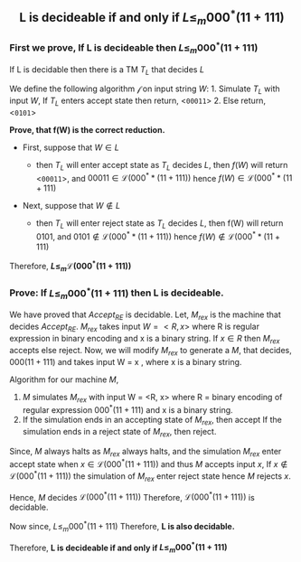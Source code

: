 ## <center>L is decideable if and only if $L \leq_m 000^*(11+111)$</center>

### First we prove, If L is decideable then $L \leq_m 000^*(11+111)$

If L is decidable then there is a TM $T_L$ that decides $L$
<!-- -   f(W)$\implies$
    1.   If $W \in L$
        1.1.   Simulate $T_L$ with input $W$, Since $W\in L$, $T_L$ will accpet $W$ then return <00011>.
    2.   else if $W \notin L$
        2.1.   Simulating $T_l$ with input W, Since $W\notin L$ and $L$ is decidable. $T_L$ will reject $W$ then return <0101>. -->

We define the following algorithm $\mathscr{f}$ on input string $W$:
    1. Simulate $T_L$ with input $W$, If $T_L$ enters accept state then return, <`00011`>
    2. Else return, <`0101`>
    
**Prove, that f(W) is the correct reduction.**
-   First, suppose that $W \in L$
    -   then $T_L$ will enter accept state as $T_L$ decides $L$, then $f(W)$ will return <`00011`>, and $00011\in \mathscr{L}(000^**(11+111))$ hence $f(W) \in \mathscr{L}(000^**(11+111)$

-   Next, suppose that $W \notin L$
    -   then $T_L$ will enter reject state as $T_L$ decides $L$, then  f(W) will return 0101, and $0101\notin \mathscr{L}(000^**(11+111))$ hence $f(W) \notin \mathscr{L}(000^**(11+111)$

Therefore, **$L \leq_m \mathscr{L}(000^*(11+111))$**

### Prove: If $L \leq_m 000^*(11+111)$ then L is decideable.
<!-- Since, regular expression defines a regular language and all regular languages are decidable. lecture 61 slide 3
:question: can we state that, regular languges are a subset of decidable language? -->

<!-- --- -->

We have proved that $Accept_{RE}$ is decidable. Let, $M_{rex}$ is the machine that decides $Accept_{RE}$. $M_{rex}$ takes input $W = <R, x>$ where R is regular expression in binary encoding and x is a binary string. If $x \in R$ then $M_{rex}$ accepts else reject.
Now, we will modify $M_{rex}$ to generate a $M$, that decides, $000(11+111)$ and takes input W = x , where x is a binary string.

Algorithm for our machine $M$,
1. $M$ simulates $M_{rex}$ with input W = <R, x> where R = binary encoding of regular expression $000^*(11+111)$ and x is a binary string.
2. If the simulation ends in an accepting state of $M_{rex}$, then accept
   If the simulation ends in a reject state of $M_{rex}$, then reject.

Since, $M$ always halts as $M_{rex}$ always halts, and the simulation $M_{rex}$ enter accept state when $x \in \mathscr{L}(000^*(11+111))$ and thus $M$ accepts input $x$, If $x \notin \mathscr{L}(000^*(11+111))$ the simulation of  $M_{rex}$ enter reject state hence $M$ rejects $x$.

Hence, $M$ decides $\mathscr{L}(000^*(11+111))$
Therefore, $\mathscr{L}(000^*(11+111))$ is decidable.

<!-- 
We have proved that $Accept_{RE}$ is decidable. hence, for a regular expression $\mathscr{r}$ and an input $x$, we can always build a TM that simulate $RE$ for input x and if $x \in \mathscr{L}(RE)$ then TM halts and accept else reject. therefore, $\forall RE$, $\exist TM $ such that, $TM$ enters accept state for input $W$ if $W \in \mathscr{L}(RE)$ else $TM$ enters reject state.
Hence all for a regular expression $RE$, $\mathscr{L}(RE)$ is decidable.
**Therefore, $\mathscr{L}(000^*(11+111))$ is dicidable.**  -->

<!-- --- -->

Now since, $L \leq_m 000^*(11+111)$
Therefore, **L is also decidable.**

Therefore, **L is decideable if and only if $L \leq_m 000^*(11+111)$**
